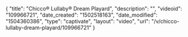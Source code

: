 {
    "title": "Chicco&reg; Lullaby&reg; Dream Playard",
    "description": "",
    "videoid": "109966721",
    "date_created": "1502518163",
    "date_modified": "1504360386",
    "type": "captivate",
    "layout": "video",
    "url": "\/v\/chicco-lullaby-dream-playard\/109966721"
}
